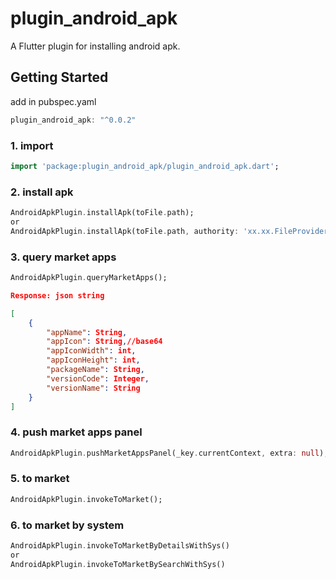 # plugin_android_apk

A Flutter plugin for installing android apk.

## Getting Started
add in pubspec.yaml
```dart
plugin_android_apk: "^0.0.2"
```
### 1. import
```dart
import 'package:plugin_android_apk/plugin_android_apk.dart';
```
### 2. install apk
```dart
AndroidApkPlugin.installApk(toFile.path);
or
AndroidApkPlugin.installApk(toFile.path, authority: 'xx.xx.FileProvider');
```
### 3. query market apps
```dart
AndroidApkPlugin.queryMarketApps();
```
```json
Response: json string

[
    {
        "appName": String,
        "appIcon": String,//base64
        "appIconWidth": int,
        "appIconHeight": int,
        "packageName": String,
        "versionCode": Integer,
        "versionName": String
    }
]
```

### 4. push market apps panel
```dart
AndroidApkPlugin.pushMarketAppsPanel(_key.currentContext, extra: null);
```

### 5. to market
```dart
AndroidApkPlugin.invokeToMarket();
```

### 6. to market by system
```dart
AndroidApkPlugin.invokeToMarketByDetailsWithSys()
or
AndroidApkPlugin.invokeToMarketBySearchWithSys()
```